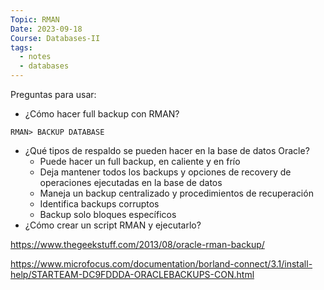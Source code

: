 ```yaml
---
Topic: RMAN
Date: 2023-09-18
Course: Databases-II
tags:
  - notes
  - databases
---
```

Preguntas para usar:
- ¿Cómo hacer full backup con RMAN?
```rman
RMAN> BACKUP DATABASE
```
- ¿Qué tipos de respaldo se pueden hacer en la base de datos Oracle?
	- Puede hacer un full backup, en caliente y en frío
	- Deja mantener todos los backups y opciones de recovery de operaciones ejecutadas en la base de datos
	- Maneja un backup centralizado y procedimientos de recuperación
	- Identifica backups corruptos
	- Backup solo bloques específicos
- ¿Cómo crear un script RMAN y ejecutarlo?



https://www.thegeekstuff.com/2013/08/oracle-rman-backup/

https://www.microfocus.com/documentation/borland-connect/3.1/install-help/STARTEAM-DC9FDDDA-ORACLEBACKUPS-CON.html